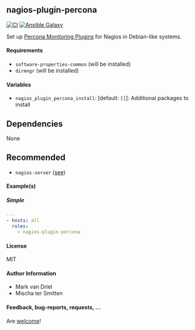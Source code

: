 ## nagios-plugin-percona

[![CI](https://github.com/Oefenweb/ansible-nagios-plugin-percona/workflows/CI/badge.svg)](https://github.com/Oefenweb/ansible-nagios-plugin-percona/actions?query=workflow%3ACI)
[![Ansible Galaxy](http://img.shields.io/badge/ansible--galaxy-nagios--plugin--percona-blue.svg)](https://galaxy.ansible.com/Oefenweb/nagios-plugin-percona)

Set up [Percona Monitoring Plugins](https://www.percona.com/software/mysql-tools/percona-monitoring-plugins) for Nagios in Debian-like systems.

#### Requirements

* `software-properties-common` (will be installed)
* `dirmngr` (will be installed)

#### Variables

* `nagios_plugin_percona_install`: [default: `[]`]: Additional packages to install

## Dependencies

None

## Recommended

* `nagios-server` ([see](https://github.com/Oefenweb/ansible-nagios-server))

#### Example(s)

##### Simple

```yaml
---
- hosts: all
  roles:
    - nagios-plugin-percona
```

#### License

MIT

#### Author Information

* Mark van Driel
* Mischa ter Smitten

#### Feedback, bug-reports, requests, ...

Are [welcome](https://github.com/Oefenweb/ansible-nagios-plugin-percona/issues)!
